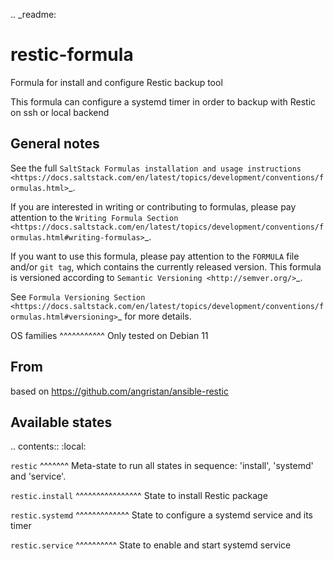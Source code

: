 .. _readme:

restic-formula
===========

Formula for install and configure Restic backup tool

This formula can configure a systemd timer in order to backup with Restic on ssh or local backend

General notes
-------------

See the full `SaltStack Formulas installation and usage instructions
<https://docs.saltstack.com/en/latest/topics/development/conventions/formulas.html>`_.

If you are interested in writing or contributing to formulas, please pay attention to the `Writing Formula Section
<https://docs.saltstack.com/en/latest/topics/development/conventions/formulas.html#writing-formulas>`_.

If you want to use this formula, please pay attention to the ``FORMULA`` file and/or ``git tag``,
which contains the currently released version. This formula is versioned according to `Semantic Versioning <http://semver.org/>`_.

See `Formula Versioning Section <https://docs.saltstack.com/en/latest/topics/development/conventions/formulas.html#versioning>`_ for more details.

OS families
^^^^^^^^^^^
Only tested on Debian 11

From
-------------
based on https://github.com/angristan/ansible-restic

Available states
---------------------

.. contents::
    :local:

``restic``
^^^^^^^
Meta-state to run all states in sequence: 'install', 'systemd' and 'service'.

``restic.install``
^^^^^^^^^^^^^^^^
State to install Restic package

``restic.systemd``
^^^^^^^^^^^^^
State to configure a systemd service and its timer

``restic.service``
^^^^^^^^^^
State to enable and start systemd service
